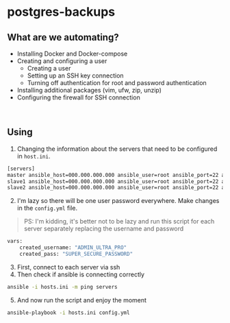 # postgres-backups

## What are we automating?
* Installing Docker and Docker-compose
* Creating and configuring a user
    * Creating a user
    * Setting up an SSH key connection
    * Turning off authentication for root and password authentication
* Installing additional packages (vim, ufw, zip, unzip)
* Configuring the firewall for SSH connection

</br>

## Using
1. Changing the information about the servers that need to be configured in `host.ini`.
```bash
[servers]
master ansible_host=000.000.000.000 ansible_user=root ansible_port=22 ansible_password=qwerty123
slave1 ansible_host=000.000.000.000 ansible_user=root ansible_port=22 ansible_password=qwerty123
slave2 ansible_host=000.000.000.000 ansible_user=root ansible_port=22 ansible_password=qwerty123
```


2. I'm lazy so there will be one user password everywhere. Make changes in the `config.yml` file.

> PS: I'm kidding, it's better not to be lazy and run this script for each server separately replacing the username and password

```bash
vars:
    created_username: "ADMIN_ULTRA_PRO"
    created_pass: "SUPER_SECURE_PASSWORD"
```

3. First, connect to each server via ssh
4. Then check if ansible is connecting correctly
```bash
ansible -i hosts.ini -m ping servers
```
5. And now run the script and enjoy the moment
```bash
ansible-playbook -i hosts.ini config.yml
```